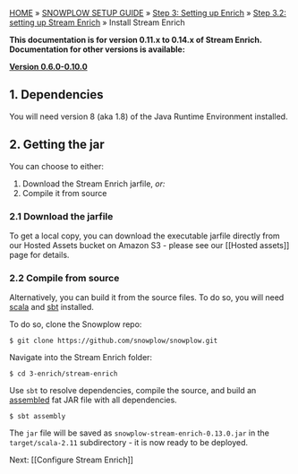 <a name="top" />

[HOME](Home) » [SNOWPLOW SETUP GUIDE](Setting-up-Snowplow) » [Step 3: Setting up Enrich](Setting-up-enrich) » [Step 3.2: setting up Stream Enrich](setting-up-stream-enrich) » Install Stream Enrich

**This documentation is for version 0.11.x to 0.14.x of Stream Enrich. Documentation for other versions is available:**

**[Version 0.6.0-0.10.0][v0.10]**

## 1. Dependencies

You will need version 8 (aka 1.8) of the Java Runtime Environment installed.

## 2. Getting the jar

You can choose to either:

1. Download the Stream Enrich jarfile, _or:_
2. Compile it from source

### 2.1 Download the jarfile

To get a local copy, you can download the executable jarfile directly from our Hosted Assets bucket
on Amazon S3 - please see our [[Hosted assets]] page for details.

### 2.2 Compile from source

Alternatively, you can build it from the source files. To do so, you will need [scala][scala] and
[sbt][sbt] installed.

To do so, clone the Snowplow repo:

	$ git clone https://github.com/snowplow/snowplow.git

Navigate into the Stream Enrich folder:

	$ cd 3-enrich/stream-enrich

Use `sbt` to resolve dependencies, compile the source, and build an [assembled][assembly] fat JAR
file with all dependencies.

	$ sbt assembly

The `jar` file will be saved as `snowplow-stream-enrich-0.13.0.jar` in the `target/scala-2.11`
subdirectory - it is now ready to be deployed.

Next: [[Configure Stream Enrich]]

[scala]: http://scala-lang.org/
[sbt]: http://www.scala-sbt.org/
[assembly]: https://github.com/sbt/sbt-assembly
[v0.10]: https://github.com/snowplow/snowplow/wiki/Install-Stream-Enrich-0-10
